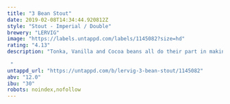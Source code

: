 ```yaml
---
title: "3 Bean Stout"
date: 2019-02-08T14:34:44.920812Z
style: "Stout - Imperial / Double"
brewery: "LERVIG"
image: "https://labels.untappd.com/labels/1145082?size=hd"
rating: "4.13"
description: "Tonka, Vanilla and Cocoa beans all do their part in making this a truly complex and unique stout while delivering the dark quality you’ve come to expect from Lervig. Plant the magic beans!  "
untappd_url: "https://untappd.com/b/lervig-3-bean-stout/1145082"
abv: "12.0"
ibu: "30"
robots: noindex,nofollow
---
```

